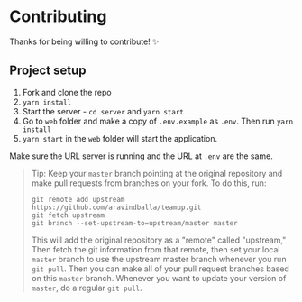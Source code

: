 # Contributing

Thanks for being willing to contribute! ✨

## Project setup

1. Fork and clone the repo
2. `yarn install`
3. Start the server - `cd server` and `yarn start`
4. Go to `web` folder and make a copy of `.env.example` as `.env`. Then run `yarn install`
5. `yarn start` in the `web` folder will start the application.

Make sure the URL server is running and the URL at `.env` are the same.

> Tip: Keep your `master` branch pointing at the original repository and make
> pull requests from branches on your fork. To do this, run:
>
> ```
> git remote add upstream https://github.com/aravindballa/teamup.git
> git fetch upstream
> git branch --set-upstream-to=upstream/master master
> ```
>
> This will add the original repository as a "remote" called "upstream," Then
> fetch the git information from that remote, then set your local `master`
> branch to use the upstream master branch whenever you run `git pull`. Then you
> can make all of your pull request branches based on this `master` branch.
> Whenever you want to update your version of `master`, do a regular `git pull`.

